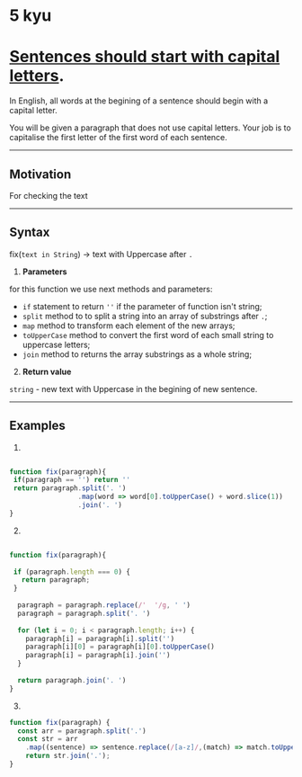 # 5 kyu
# [Sentences should start with capital letters](https://www.codewars.com/kata/5bf774a81505a7413400006a).

In English, all words at the begining of a sentence should begin with a capital letter.

You will be given a paragraph that does not use capital letters. Your job is to capitalise the first letter of the first word of each sentence.
____

## Motivation

For checking the text
____

## Syntax

fix(`text in String`) -> text with Uppercase after `.`

1. __Parameters__

for  this function we use next methods and parameters:

- `if` statement to return `''` if the parameter of function isn't string;
- `split` method to to split a string into an array of substrings after `.`;
- `map` method to transform each element of the new arrays;
- `toUpperCase` method to convert the first word of each small string to uppercase letters;
- `join` method to returns the array substrings as a whole string;

2. __Return value__

`string` - new text with Uppercase in the begining of new sentence.
____

## Examples
1. 
```js

function fix(paragraph){
 if(paragraph == '') return ''
 return paragraph.split('. ')
                 .map(word => word[0].toUpperCase() + word.slice(1))
                 .join('. ') 
}
```
2. 
```js

function fix(paragraph){
  
 if (paragraph.length === 0) {
   return paragraph;
 }
  
  paragraph = paragraph.replace(/'  '/g, ' ')
  paragraph = paragraph.split('. ')
  
  for (let i = 0; i < paragraph.length; i++) {
    paragraph[i] = paragraph[i].split('')
    paragraph[i][0] = paragraph[i][0].toUpperCase()
    paragraph[i] = paragraph[i].join('')
  }
   
  return paragraph.join('. ')
}
```
3. 
```js
function fix(paragraph) {
  const arr = paragraph.split('.')
  const str = arr
    .map((sentence) => sentence.replace(/[a-z]/,(match) => match.toUpperCase()),)
    return str.join('.');
}
```